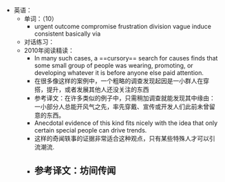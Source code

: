 - 英语：
	- 单词：（10）
		- urgent
		  outcome
		  compromise
		  frustration
		  division
		  vague
		  induce
		  consistent
		  basically
		  via
	- 对话练习：
	- 2010年阅读精读：
		- In many such cases, a ==cursory== search for causes finds that some small group of people was wearing, promoting, or developing whatever it is before anyone else paid attention.
		- 在很多像这样的案例中，一个粗略的调查发现起因是一小群人在穿搭，提升，或者发展其他人还没关注的东西
		- 参考译文：在许多类似的例子中，只需稍加调查就能发现其中缘由：一小部分人总能开风气之先，率先穿戴、宣传或开发人们此前未曾留意的东西。
		- Anecdotal evidence of this kind fits nicely with the idea that only certain special people can drive trends.
		- 这样的奇闻轶事的证据非常适合这种观点，只有某些特殊人才可以引流潮流.
		- 参考译文：坊间传闻
			-